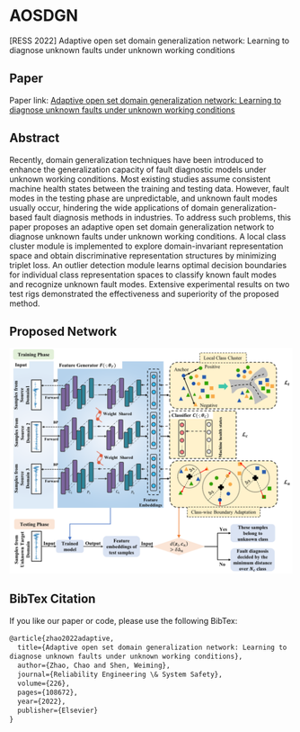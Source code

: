 # AOSDGN
[RESS 2022] Adaptive open set domain generalization network: Learning to diagnose unknown faults under unknown working conditions


## Paper

Paper link: [Adaptive open set domain generalization network: Learning to diagnose unknown faults under unknown working conditions](https://www.sciencedirect.com/science/article/pii/S0951832022003064)

## Abstract

Recently, domain generalization techniques have been introduced to enhance the generalization capacity of fault diagnostic models under unknown working conditions. Most existing studies assume consistent machine health states between the training and testing data. However, fault modes in the testing phase are unpredictable, and unknown fault modes usually occur, hindering the wide applications of domain generalization-based fault diagnosis methods in industries. To address such problems, this paper proposes an adaptive open set domain generalization network to diagnose unknown faults under unknown working conditions. A local class cluster module is implemented to explore domain-invariant representation space and obtain discriminative representation structures by minimizing triplet loss. An outlier detection module learns optimal decision boundaries for individual class representation spaces to classify known fault modes and recognize unknown fault modes. Extensive experimental results on two test rigs demonstrated the effectiveness and superiority of the proposed method.

##  Proposed Network 


![image](https://github.com/CHAOZHAO-1/AOSDGN/blob/main/IMG/F1.png)

##  BibTex Citation


If you like our paper or code, please use the following BibTex:

```
@article{zhao2022adaptive,
  title={Adaptive open set domain generalization network: Learning to diagnose unknown faults under unknown working conditions},
  author={Zhao, Chao and Shen, Weiming},
  journal={Reliability Engineering \& System Safety},
  volume={226},
  pages={108672},
  year={2022},
  publisher={Elsevier}
}
```
